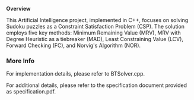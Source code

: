 **Overview**

This Artificial Intelligence project, implemented in C++, focuses on
solving Sudoku puzzles as a Constraint Satisfaction Problem (CSP). The
solution employs five key methods: Minimum Remaining Value (MRV), MRV
with Degree Heuristic as a tiebreaker (MAD), Least Constraining Value
(LCV), Forward Checking (FC), and Norvig's Algorithm (NOR).

### More Info
For implementation details, please refer to BTSolver.cpp.

For additional details, please refer to the specification document provided as specification.pdf.

